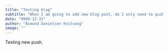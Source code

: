 ```yaml
---
title: "Testing blog"
subtitle: "When I am going to add new blog post, do I only need to push files to git and that's it?"
date: "9999-12-31"
author: "Åsmund Danielsen Kvitvang"
image: ""
---
```


Testing new push.

